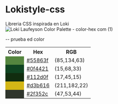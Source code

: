 # Lokistyle-css
Libreria CSS inspirada en Loki
![Loki Laufeyson Color Palette - color-hex com (1)](https://github.com/user-attachments/assets/e223e67a-8f0b-47f6-9e11-2abc6b1c64b8)


--
prueba ed color

<table class="table">
    <tbody><tr>
        <th>Color</th>
        <th>Hex</th>
        <th>RGB</th>
    </tr>
    <tr>
        <td style="background-color:#55863f"></td>
        <td><a href="/color/55863f" title="#55863f color">#55863f</a></td>
        <td>(85,134,63)</td>
    </tr>
    <tr>
        <td style="background-color:#0f4421"></td>
        <td><a href="/color/0f4421" title="#0f4421 color">#0f4421</a></td>
        <td>(15,68,33)</td>
    </tr>
    <tr>
        <td style="background-color:#112d0f"></td>
        <td><a href="/color/112d0f" title="#112d0f color">#112d0f</a></td>
        <td>(17,45,15)</td>
    </tr>
    <tr>
        <td style="background-color:#d3b616"></td>
        <td><a href="/color/d3b616" title="#d3b616 color">#d3b616</a></td>
        <td>(211,182,22)</td>
    </tr>
    <tr>
        <td style="background-color:#2f352c"></td>
        <td><a href="/color/2f352c" title="#2f352c color">#2f352c</a></td>
        <td>(47,53,44)</td>
    </tr>
</tbody></table>

